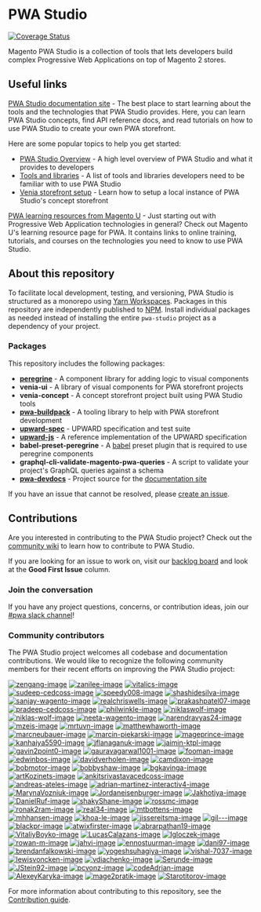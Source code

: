 # PWA Studio

[![Coverage Status](https://coveralls.io/repos/github/magento/pwa-studio/badge.svg)](https://coveralls.io/github/magento/pwa-studio)

Magento PWA Studio is a collection of tools that lets developers build complex Progressive Web Applications on top of Magento 2 stores.

## Useful links

[PWA Studio documentation site][documentation site] -
The best place to start learning about the tools and the technologies that PWA Studio provides.
Here, you can learn PWA Studio concepts, find API reference docs, and read tutorials on how to use PWA Studio to create your own PWA storefront.

Here are some popular topics to help you get started:

- [PWA Studio Overview][] - A high level overview of PWA Studio and what it provides to developers
- [Tools and libraries][] - A list of tools and libraries developers need to be familiar with to use PWA Studio
- [Venia storefront setup][] - Learn how to setup a local instance of PWA Studio's concept storefront

[PWA learning resources from Magento U][magento u] -
Just starting out with Progressive Web Application technologies in general?
Check out Magento U's learning resource page for PWA.
It contains links to online training, tutorials, and courses on the technologies you need to know to use PWA Studio.

## About this repository

To facilitate local development, testing, and versioning, PWA Studio is structured as a monorepo using [Yarn Workspaces][].
Packages in this repository are independently published to [NPM][].
Install individual packages as needed instead of installing the entire `pwa-studio` project as a dependency of your project.

### Packages

This repository includes the following packages:

- [**peregrine**](https://magento.github.io/pwa-studio/peregrine/) - A component library for adding logic to visual components
- **venia-ui** - A library of visual components for PWA storefront projects
- **venia-concept** - A concept storefront project built using PWA Studio tools
- [**pwa-buildpack**](https://magento.github.io/pwa-studio/pwa-buildpack/) - A tooling library to help with PWA storefront development
- [**upward-spec**](https://magento.github.io/pwa-studio/technologies/upward/) - UPWARD specification and test suite
- [**upward-js**](https://magento.github.io/pwa-studio/technologies/upward/reference-implementation/) - A reference implementation of the UPWARD specification
- **babel-preset-peregrine** - A [babel][] preset plugin that is required to use peregrine components
- **graphql-cli-validate-magento-pwa-queries** - A script to validate your project's GraphQL queries against a schema
- [**pwa-devdocs**](pwa-devdocs) - Project source for the [documentation site][]

If you have an issue that cannot be resolved, please [create an issue][].

## Contributions

Are you interested in contributing to the PWA Studio project?
Check out the [community wiki][] to learn how to contribute to PWA Studio.

If you are looking for an issue to work on, visit our [backlog board][] and look at the **Good First Issue** column.

### Join the conversation

If you have any project questions, concerns, or contribution ideas, join our [#pwa slack channel][]!

### Community contributors

The PWA Studio project welcomes all codebase and documentation contributions.
We would like to recognize the following community members for their recent efforts on improving the PWA Studio project:

[![zengang-image]][zengang]
[![zanilee-image]][zanilee]
[![vitalics-image]][vitalics]
[![sudeep-cedcoss-image]][sudeep-cedcoss]
[![speedy008-image]][speedy008]
[![shashidesilva-image]][shashidesilva]
[![sanjay-wagento-image]][sanjay-wagento]
[![realchriswells-image]][realchriswells]
[![prakashpatel07-image]][prakashpatel07]
[![pradeep-cedcoss-image]][pradeep-cedcoss]
[![philwinkle-image]][philwinkle]
[![niklaswolf-image]][niklaswolf]
[![niklas-wolf-image]][niklas-wolf]
[![neeta-wagento-image]][neeta-wagento]
[![narendravyas24-image]][narendravyas24]
[![mzeis-image]][mzeis]
[![mrtuvn-image]][mrtuvn]
[![matthewhaworth-image]][matthewhaworth]
[![marcneubauer-image]][marcneubauer]
[![marcin-piekarski-image]][marcin-piekarski]
[![mageprince-image]][mageprince]
[![kanhaiya5590-image]][kanhaiya5590]
[![jflanaganuk-image]][jflanaganuk]
[![jaimin-ktpl-image]][jaimin-ktpl]
[![gavin2point0-image]][gavin2point0]
[![gauravagarwal1001-image]][gauravagarwal1001]
[![fooman-image]][fooman]
[![edwinbos-image]][edwinbos]
[![davidverholen-image]][davidverholen]
[![camdixon-image]][camdixon]
[![bobmotor-image]][bobmotor]
[![bobbyshaw-image]][bobbyshaw]
[![bgkavinga-image]][bgkavinga]
[![artKozinets-image]][artKozinets]
[![ankitsrivastavacedcoss-image]][ankitsrivastavacedcoss]
[![andreas-ateles-image]][andreas-ateles]
[![adrian-martinez-interactiv4-image]][adrian-martinez-interactiv4]
[![MarynaVozniuk-image]][MarynaVozniuk]
[![Jordaneisenburger-image]][Jordaneisenburger]
[![Jakhotiya-image]][Jakhotiya]
[![DanielRuf-image]][DanielRuf]
[![shakyShane-image]][shakyShane]
[![rossmc-image]][rossmc]
[![ronak2ram-image]][ronak2ram]
[![real34-image]][real34]
[![mtbottens-image]][mtbottens]
[![mhhansen-image]][mhhansen]
[![khoa-le-image]][khoa-le]
[![jissereitsma-image]][jissereitsma]
[![gil---image]][gil--]
[![blackpr-image]][blackpr]
[![atwixfirster-image]][atwixfirster]
[![abrarpathan19-image]][abrarpathan19]
[![VitaliyBoyko-image]][VitaliyBoyko]
[![LucasCalazans-image]][LucasCalazans]
[![Igloczek-image]][Igloczek]
[![rowan-m-image]][rowan-m]
[![jahvi-image]][jahvi]
[![ennostuurman-image]][ennostuurman]
[![dani97-image]][dani97]
[![brendanfalkowski-image]][brendanfalkowski]
[![yogeshsuhagiya-image]][yogeshsuhagiya]
[![vishal-7037-image]][vishal-7037]
[![lewisvoncken-image]][lewisvoncken]
[![vdiachenko-image]][vdiachenko]
[![Serunde-image]][Serunde]
[![JStein92-image]][JStein92]
[![pcvonz-image]][pcvonz]
[![codeAdrian-image]][codeAdrian]
[![AlexeyKaryka-image]][AlexeyKaryka]
[![mage2pratik-image]][mage2pratik]
[![Starotitorov-image]][Starotitorov]

For more information about contributing to this repository, see the [Contribution guide][].

[Contribution guide]: .github/CONTRIBUTING.md
[Coverage Status]: https://coveralls.io/repos/github/magento/pwa-studio/badge.svg?branch=master
[create an issue]: https://github.com/magento/pwa-studio/issues/new
[documentation site]: https://pwastudio.io
[Git hook]: https://git-scm.com/book/en/v2/Customizing-Git-Git-Hooks
[NPM]: https://www.npmjs.com/org/magento
[selective dependency resolutions]: https://yarnpkg.com/lang/en/docs/selective-version-resolutions/
[Troubleshooting]: https://pwastudio.io/pwa-buildpack/troubleshooting/
[Venia storefront setup]: https://pwastudio.io/venia-pwa-concept/setup/
[workspace commands]: https://yarnpkg.com/en/docs/cli/workspace
[Yarn Workspaces]: https://yarnpkg.com/en/docs/workspaces/
[magento u]: https://u.magento.com/pwa-learning-resources
[community wiki]: https://github.com/magento/pwa-studio/wiki
[pwa studio overview]: https://magento.github.io/pwa-studio/technologies/overview/
[tools and libraries]: https://magento.github.io/pwa-studio/technologies/tools-libraries/
[venia storefront setup]: https://magento.github.io/pwa-studio/venia-pwa-concept/setup/
[project coding standards and conventions]: https://github.com/magento/pwa-studio/wiki/Project-coding-standards-and-conventions
[backlog board]: https://github.com/magento/pwa-studio/projects/1
[#pwa slack channel]: https://magentocommeng.slack.com/messages/C71HNKYS2
[babel]: https://babeljs.io/

[zengang]: https://github.com/zengang
[zengang-image]: https://avatars2.githubusercontent.com/u/10513114?v=4&s=60&s=60
[zanilee]: https://github.com/zanilee
[zanilee-image]: https://avatars1.githubusercontent.com/u/11754689?v=4&s=60
[vitalics]: https://github.com/vitalics
[vitalics-image]: https://avatars2.githubusercontent.com/u/8816260?v=4&s=60
[sudeep-cedcoss]: https://github.com/sudeep-cedcoss
[sudeep-cedcoss-image]: https://avatars1.githubusercontent.com/u/30074883?v=4&s=60
[speedy008]: https://github.com/speedy008
[speedy008-image]: https://avatars2.githubusercontent.com/u/33230237?v=4&s=60
[shashidesilva]: https://github.com/shashidesilva
[shashidesilva-image]: https://avatars3.githubusercontent.com/u/11751746?v=4&s=60
[sanjay-wagento]: https://github.com/sanjay-wagento
[sanjay-wagento-image]: https://avatars0.githubusercontent.com/u/8655914?v=4&s=60
[realchriswells]: https://github.com/realchriswells
[realchriswells-image]: https://avatars1.githubusercontent.com/u/969168?v=4&s=60
[raith-hamzah]: https://github.com/raith-hamzah
[raith-hamzah-image]: https://avatars1.githubusercontent.com/u/29580763?v=4&s=60
[prakashpatel07]: https://github.com/prakashpatel07
[prakashpatel07-image]: https://avatars0.githubusercontent.com/u/41999066?v=4&s=60
[pradeep-cedcoss]: https://github.com/pradeep-cedcoss
[pradeep-cedcoss-image]: https://avatars0.githubusercontent.com/u/41564476?v=4&s=60
[philwinkle]: https://github.com/philwinkle
[philwinkle-image]: https://avatars0.githubusercontent.com/u/589550?v=4&s=60
[niklaswolf]: https://github.com/niklaswolf
[niklaswolf-image]: https://avatars3.githubusercontent.com/u/16021919?v=4&s=60
[niklas-wolf]: https://github.com/niklas-wolf
[niklas-wolf-image]: https://avatars3.githubusercontent.com/u/33296571?v=4&s=60
[neeta-wagento]: https://github.com/neeta-wagento
[neeta-wagento-image]: https://avatars3.githubusercontent.com/u/33098216?v=4&s=60
[narendravyas24]: https://github.com/narendravyas24
[narendravyas24-image]: https://avatars2.githubusercontent.com/u/47310514?v=4&s=60
[mzeis]: https://github.com/mzeis
[mzeis-image]: https://avatars2.githubusercontent.com/u/371060?v=4&s=60
[mrtuvn]: https://github.com/mrtuvn
[mrtuvn-image]: https://avatars3.githubusercontent.com/u/1908873?v=4&s=60
[matthewhaworth]: https://github.com/matthewhaworth
[matthewhaworth-image]: https://avatars3.githubusercontent.com/u/920191?v=4&s=60
[marcneubauer]: https://github.com/marcneubauer
[marcneubauer-image]: https://avatars2.githubusercontent.com/u/1320314?v=4&s=60
[marcin-piekarski]: https://github.com/marcin-piekarski
[marcin-piekarski-image]: https://avatars2.githubusercontent.com/u/5068736?v=4&s=60
[mageprince]: https://github.com/mageprince
[mageprince-image]: https://avatars3.githubusercontent.com/u/24751863?v=4&s=60
[kanhaiya5590]: https://github.com/kanhaiya5590
[kanhaiya5590-image]: https://avatars3.githubusercontent.com/u/9975788?v=4&s=60
[jflanaganuk]: https://github.com/jflanaganuk
[jflanaganuk-image]: https://avatars3.githubusercontent.com/u/23509159?v=4&s=60
[jaimin-ktpl]: https://github.com/jaimin-ktpl
[jaimin-ktpl-image]: https://avatars3.githubusercontent.com/u/41998759?v=4&s=60
[gavin2point0]: https://github.com/gavin2point0
[gavin2point0-image]: https://avatars0.githubusercontent.com/u/12770320?v=4&s=60
[gauravagarwal1001]: https://github.com/gauravagarwal1001
[gauravagarwal1001-image]: https://avatars1.githubusercontent.com/u/37572719?v=4&s=60
[fooman]: https://github.com/fooman
[fooman-image]: https://avatars0.githubusercontent.com/u/455508?v=4&s=60
[edwinbos]: https://github.com/edwinbos
[edwinbos-image]: https://avatars3.githubusercontent.com/u/1267356?v=4&s=60
[davidverholen]: https://github.com/davidverholen
[davidverholen-image]: https://avatars0.githubusercontent.com/u/2813693?v=4&s=60
[camdixon]: https://github.com/camdixon
[camdixon-image]: https://avatars1.githubusercontent.com/u/4430359?v=4&s=60
[bobmotor]: https://github.com/bobmotor
[bobmotor-image]: https://avatars1.githubusercontent.com/u/9715167?v=4&s=60
[bobbyshaw]: https://github.com/bobbyshaw
[bobbyshaw-image]: https://avatars1.githubusercontent.com/u/553566?v=4&s=60
[bgkavinga]: https://github.com/bgkavinga
[bgkavinga-image]: https://avatars3.githubusercontent.com/u/3830093?v=4&s=60
[artKozinets]: https://github.com/artKozinets
[artKozinets-image]: https://avatars1.githubusercontent.com/u/22525219?v=4&s=60
[ankitsrivastavacedcoss]: https://github.com/ankitsrivastavacedcoss
[ankitsrivastavacedcoss-image]: https://avatars2.githubusercontent.com/u/31412411?v=4&s=60
[andreas-ateles]: https://github.com/andreas-ateles
[andreas-ateles-image]: https://avatars2.githubusercontent.com/u/19323772?v=4&s=60
[adrian-martinez-interactiv4]: https://github.com/adrian-martinez-interactiv4
[adrian-martinez-interactiv4-image]: https://avatars1.githubusercontent.com/u/17545750?v=4&s=60
[MarynaVozniuk]: https://github.com/MarynaVozniuk
[MarynaVozniuk-image]: https://avatars0.githubusercontent.com/u/49429739?v=4&s=60
[Jordaneisenburger]: https://github.com/Jordaneisenburger
[Jordaneisenburger-image]: https://avatars0.githubusercontent.com/u/19858728?v=4&s=60
[Jakhotiya]: https://github.com/Jakhotiya
[Jakhotiya-image]: https://avatars2.githubusercontent.com/u/9327315?v=4&s=60
[DanielRuf]: https://github.com/DanielRuf
[DanielRuf-image]: https://avatars1.githubusercontent.com/u/827205?v=4&s=60
[shakyShane]: https://github.com/shakyShane
[shakyShane-image]: https://avatars3.githubusercontent.com/u/1643522?v=4&s=60
[rossmc]: https://github.com/rossmc
[rossmc-image]: https://avatars1.githubusercontent.com/u/2452991?v=4&s=60
[ronak2ram]: https://github.com/ronak2ram
[ronak2ram-image]: https://avatars2.githubusercontent.com/u/11473750?v=4&s=60
[real34]: https://github.com/real34
[real34-image]: https://avatars0.githubusercontent.com/u/75968?v=4&s=60
[mtbottens]: https://github.com/mtbottens
[mtbottens-image]: https://avatars1.githubusercontent.com/u/3620915?v=4&s=60
[mhhansen]: https://github.com/mhhansen
[mhhansen-image]: https://avatars3.githubusercontent.com/u/1625755?v=4&s=60
[khoa-le]: https://github.com/khoa-le
[khoa-le-image]: https://avatars3.githubusercontent.com/u/1911347?v=4&s=60
[jissereitsma]: https://github.com/jissereitsma
[jissereitsma-image]: https://avatars0.githubusercontent.com/u/7670482?v=4&s=60
[gil--]: https://github.com/gil--
[gil---image]: https://avatars2.githubusercontent.com/u/3484527?v=4&s=60
[blackpr]: https://github.com/blackpr
[blackpr-image]: https://avatars3.githubusercontent.com/u/30457?v=4&s=60
[atwixfirster]: https://github.com/atwixfirster
[atwixfirster-image]: https://avatars0.githubusercontent.com/u/13585327?v=4&s=60
[abrarpathan19]: https://github.com/abrarpathan19
[abrarpathan19-image]: https://avatars2.githubusercontent.com/u/43603387?v=4&s=60
[VitaliyBoyko]: https://github.com/VitaliyBoyko
[VitaliyBoyko-image]: https://avatars0.githubusercontent.com/u/20116393?v=4&s=60
[LucasCalazans]: https://github.com/LucasCalazans
[LucasCalazans-image]: https://avatars2.githubusercontent.com/u/21162174?v=4&s=60
[Igloczek]: https://github.com/Igloczek
[Igloczek-image]: https://avatars3.githubusercontent.com/u/5119280?v=4&s=60
[rowan-m]: https://github.com/rowan-m
[rowan-m-image]: https://avatars3.githubusercontent.com/u/108052?v=4&s=60
[jahvi]: https://github.com/jahvi
[jahvi-image]: https://avatars3.githubusercontent.com/u/661330?v=4&s=60
[ennostuurman]: https://github.com/ennostuurman
[ennostuurman-image]: https://avatars0.githubusercontent.com/u/1906257?v=4&s=60
[dani97]: https://github.com/dani97
[dani97-image]: https://avatars2.githubusercontent.com/u/13298685?v=4&s=60
[brendanfalkowski]: https://github.com/brendanfalkowski
[brendanfalkowski-image]: https://avatars3.githubusercontent.com/u/214924?v=4&s=60
[yogeshsuhagiya]: https://github.com/yogeshsuhagiya
[yogeshsuhagiya-image]: https://avatars1.githubusercontent.com/u/783102?v=4&s=60
[vishal-7037]: https://github.com/vishal-7037
[vishal-7037-image]: https://avatars2.githubusercontent.com/u/38535982?v=4&s=60
[lewisvoncken]: https://github.com/lewisvoncken
[lewisvoncken-image]: https://avatars3.githubusercontent.com/u/6040343?v=4&s=60
[vdiachenko]: https://github.com/vdiachenko
[vdiachenko-image]: https://avatars1.githubusercontent.com/u/7806034?v=4&s=60
[Serunde]: https://github.com/Serunde
[Serunde-image]: https://avatars0.githubusercontent.com/u/17077852?v=4&s=60
[JStein92]: https://github.com/JStein92
[JStein92-image]: https://avatars0.githubusercontent.com/u/27716099?v=4&s=60
[pcvonz]: https://github.com/pcvonz
[pcvonz-image]: https://avatars0.githubusercontent.com/u/6378569?v=4&s=60
[codeAdrian]: https://github.com/codeAdrian
[codeAdrian-image]: https://avatars2.githubusercontent.com/u/11479290?v=4&s=60
[AlexeyKaryka]: https://github.com/AlexeyKaryka
[AlexeyKaryka-image]: https://avatars0.githubusercontent.com/u/25349273?v=4&s=60
[mage2pratik]: https://github.com/mage2pratik
[mage2pratik-image]: https://avatars1.githubusercontent.com/u/33807558?v=4&s=60
[Starotitorov]: https://github.com/Starotitorov
[Starotitorov-image]: https://avatars3.githubusercontent.com/u/11873143?v=4&s=60
